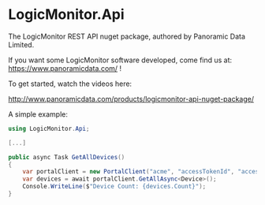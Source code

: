 # LogicMonitor.Api

The LogicMonitor REST API nuget package, authored by Panoramic Data Limited.

If you want some LogicMonitor software developed, come find us at: https://www.panoramicdata.com/ !

To get started, watch the videos here:

http://www.panoramicdata.com/products/logicmonitor-api-nuget-package/

A simple example:

```c#
using LogicMonitor.Api;

[...]

public async Task GetAllDevices()
{
	var portalClient = new PortalClient("acme", "accessTokenId", "accessTokenKey");
	var devices = await portalClient.GetAllAsync<Device>();
	Console.WriteLine($"Device Count: {devices.Count}");
}
